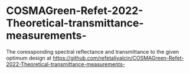 # COSMAGreen-Refet-2022-Theoretical-transmittance-measurements-

The coressponding spectral reflectance and transmittance to the given optimum design at https://github.com/refetaliyalcin/COSMAGreen-Refet-2022-Theoretical-transmittance-measurements-
